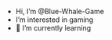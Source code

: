 -  Hi, I’m @Blue-Whale-Game
-  I’m interested in gaming
- 🌱 I’m currently learning


<!---
Blue-Whale-Game/Blue-Whale-Game is a ✨ special ✨ repository because its `README.md` (this file) appears on your GitHub profile.
You can click the Preview link to take a look at your changes.
--->
